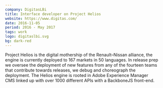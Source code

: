 ```yaml
---
company: DigitasLBi
title: Interface developer on Project Helios
website: https://www.digitas.com/
date: 2016-11-05
period: 2016 - May 2017
tags: work
logo: digitaslbi.svg
bg: dark-red
---
```


Project Helios is the digital mothership of the Renault–Nissan alliance, the engine is currently deployed to 167 markets in 50 languages. In release prep we oversee the deployment of new features from any of the fourteen teams that contribute towards releases, we debug and choreograph the deployment. The Helios engine is rooted in Adobe Experience Manager CMS linked up with over 1000 different APIs with a BackboneJS front-end.
